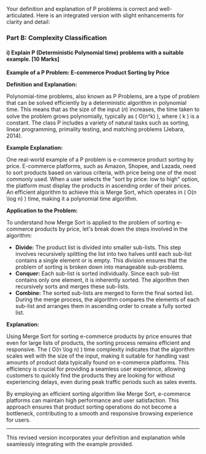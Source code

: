 Your definition and explanation of P problems is correct and well-articulated. Here is an integrated version with slight enhancements for clarity and detail:

### Part B: Complexity Classification

#### i) Explain P (Deterministic Polynomial time) problems with a suitable example. [10 Marks]

**Example of a P Problem: E-commerce Product Sorting by Price**

**Definition and Explanation:**

Polynomial-time problems, also known as P Problems, are a type of problem that can be solved efficiently by a deterministic algorithm in polynomial time. This means that as the size of the input (𝑛) increases, the time taken to solve the problem grows polynomially, typically as \( O(n^k) \), where \( k \) is a constant. The class P includes a variety of natural tasks such as sorting, linear programming, primality testing, and matching problems (Jebara, 2014).

**Example Explanation:**

One real-world example of a P problem is e-commerce product sorting by price. E-commerce platforms, such as Amazon, Shopee, and Lazada, need to sort products based on various criteria, with price being one of the most commonly used. When a user selects the "sort by price: low to high" option, the platform must display the products in ascending order of their prices. An efficient algorithm to achieve this is Merge Sort, which operates in \( O(n \log n) \) time, making it a polynomial time algorithm.

**Application to the Problem:**

To understand how Merge Sort is applied to the problem of sorting e-commerce products by price, let's break down the steps involved in the algorithm:

- **Divide:** The product list is divided into smaller sub-lists. This step involves recursively splitting the list into two halves until each sub-list contains a single element or is empty. This division ensures that the problem of sorting is broken down into manageable sub-problems.
- **Conquer:** Each sub-list is sorted individually. Since each sub-list contains only one element, it is inherently sorted. The algorithm then recursively sorts and merges these sub-lists.
- **Combine:** The sorted sub-lists are merged to form the final sorted list. During the merge process, the algorithm compares the elements of each sub-list and arranges them in ascending order to create a fully sorted list.

**Explanation:**

Using Merge Sort for sorting e-commerce products by price ensures that even for large lists of products, the sorting process remains efficient and responsive. The \( O(n \log n) \) time complexity indicates that the algorithm scales well with the size of the input, making it suitable for handling vast amounts of product data typically found on e-commerce platforms. This efficiency is crucial for providing a seamless user experience, allowing customers to quickly find the products they are looking for without experiencing delays, even during peak traffic periods such as sales events.

By employing an efficient sorting algorithm like Merge Sort, e-commerce platforms can maintain high performance and user satisfaction. This approach ensures that product sorting operations do not become a bottleneck, contributing to a smooth and responsive browsing experience for users.

---

This revised version incorporates your definition and explanation while seamlessly integrating with the example provided.
